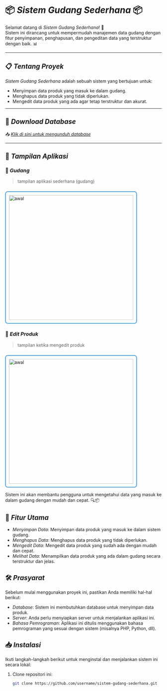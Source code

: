 # 📦 *Sistem Gudang Sederhana* 📦

Selamat datang di *Sistem Gudang Sederhana*! 🎉  
Sistem ini dirancang untuk mempermudah manajemen data gudang dengan fitur penyimpanan, penghapusan, dan pengeditan data yang terstruktur dengan baik. 📊

---

## 📋 *Tentang Proyek*

*Sistem Gudang Sederhana* adalah sebuah sistem yang bertujuan untuk:
- Menyimpan data produk yang masuk ke dalam gudang.
- Menghapus data produk yang tidak diperlukan.
- Mengedit data produk yang ada agar tetap terstruktur dan akurat.

---

## 🚀 *Download Database*
📥 *[Klik di sini untuk mengunduh database](https://drive.google.com/drive/folders/1kvyWsKfCHISdkOg9GJkwJ15zNl3DeCwj?usp=sharing)*

---

## 🎨 *Tampilan Aplikasi*

### 🔐 *Gudang*
> tampilan aplikasi sederhana (gudang)
<div style="border: 2px solid #3498db; padding: 10px; display: inline-block; border-radius: 8px; margin-top: 10px;">
<img src="https://github.com/user-attachments/assets/fbdd79f2-0726-4fd8-b872-8324cbb61dea" alt="awal" width="400">
</div>

### 🔐 *Edit Produk*
> tampilan ketika mengedit produk
<div style="border: 2px solid #3498db; padding: 10px; display: inline-block; border-radius: 8px; margin-top: 10px;">
<img src="https://github.com/user-attachments/assets/c6547dfb-2787-4b61-8abc-86e17dc3dd9c" alt="awal" width="400">
</div>

Sistem ini akan membantu pengguna untuk mengetahui data yang masuk ke dalam gudang dengan mudah dan cepat. 🔍📦

## 🚀 *Fitur Utama*
- *Menyimpan Data*: Menyimpan data produk yang masuk ke dalam sistem gudang.
- *Menghapus Data*: Menghapus data produk yang tidak diperlukan.
- *Mengedit Data*: Mengedit data produk yang sudah ada dengan mudah dan cepat.
- *Melihat Data*: Menampilkan data produk yang ada dalam gudang secara terstruktur dan jelas.

## 🛠 *Prasyarat*

Sebelum mulai menggunakan proyek ini, pastikan Anda memiliki hal-hal berikut:
- *Database*: Sistem ini membutuhkan database untuk menyimpan data produk.
- *Server*: Anda perlu menyiapkan server untuk menjalankan aplikasi ini.
- *Bahasa Pemrograman*: Aplikasi ini ditulis menggunakan bahasa pemrograman yang sesuai dengan sistem (misalnya PHP, Python, dll).

## 📥 *Instalasi*

Ikuti langkah-langkah berikut untuk menginstal dan menjalankan sistem ini secara lokal:

1. Clone repositori ini:
   ```bash
   git clone https://github.com/username/sistem-gudang-sederhana.git 
